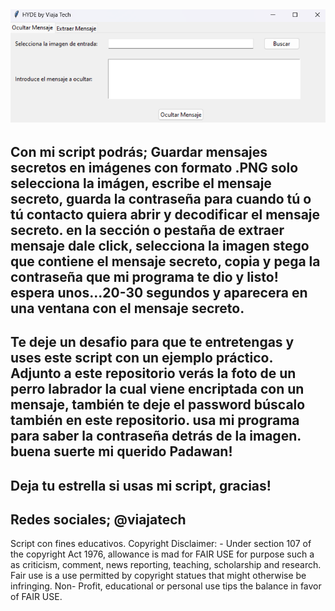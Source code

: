 ![](https://github.com/viajatech/Hyde/blob/main/GUI%20HYDE.png)
--------
Con mi script podrás; Guardar mensajes secretos en imágenes con formato .PNG solo selecciona la imágen, escribe el mensaje secreto, guarda la contraseña para cuando tú o tú contacto quiera abrir y decodificar el mensaje secreto. en la sección o pestaña de extraer mensaje dale click, selecciona la imagen stego que contiene el mensaje secreto, copia y pega la contraseña que mi programa te dio y listo! espera unos...20-30 segundos y aparecera en una ventana con el mensaje secreto.
--------
Te deje un desafio para que te entretengas y uses este script con un ejemplo práctico. Adjunto a este repositorio verás la foto de un perro labrador la cual viene encriptada con un mensaje, también te deje el password búscalo también en este repositorio. usa mi programa para saber la contraseña detrás de la imagen. buena suerte mi querido Padawan!
--------
Deja tu estrella si usas mi script, gracias! 
--------
Redes sociales; @viajatech
--------
Script con fines educativos. Copyright Disclaimer: - Under section 107 of the copyright Act 1976, allowance is mad for FAIR USE for purpose such a as criticism, comment, news reporting, teaching, scholarship and research. Fair use is a use permitted by copyright statues that might otherwise be infringing. Non- Profit, educational or personal use tips the balance in favor of FAIR USE.
